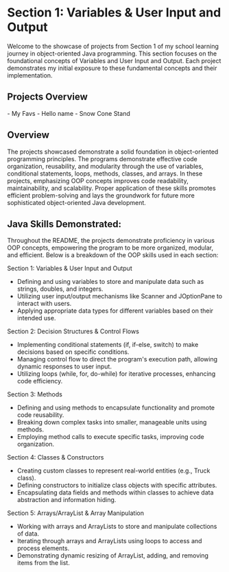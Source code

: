 <h1>Section 1: Variables & User Input and Output</h1>
Welcome to the showcase of projects from Section 1 of my school learning journey in object-oriented Java programming. This section focuses on the foundational concepts of Variables and User Input and Output. Each project demonstrates my initial exposure to these fundamental concepts and their implementation.

<h2> Projects Overview </h2>
- My Favs
- Hello name
- Snow Cone Stand

<h2> Overview </h2>
The projects showcased demonstrate a solid foundation in object-oriented programming principles. The programs demonstrate effective code organization, reusability, and modularity through the use of variables, conditional statements, loops, methods, classes, and arrays. In these projects, emphasizing OOP concepts improves code readability, maintainability, and scalability. Proper application of these skills promotes efficient problem-solving and lays the groundwork for future more sophisticated object-oriented Java development.

<h2> Java Skills Demonstrated: </h2>

Throughout the README, the projects demonstrate proficiency in various OOP concepts, empowering the program to be more organized, modular, and efficient. Below is a breakdown of the OOP skills used in each section:

Section 1: Variables & User Input and Output

- Defining and using variables to store and manipulate data such as strings, doubles, and integers.
- Utilizing user input/output mechanisms like Scanner and JOptionPane to interact with users.
- Applying appropriate data types for different variables based on their intended use.

Section 2: Decision Structures & Control Flows

- Implementing conditional statements (if, if-else, switch) to make decisions based on specific conditions.
- Managing control flow to direct the program's execution path, allowing dynamic responses to user input.
- Utilizing loops (while, for, do-while) for iterative processes, enhancing code efficiency.

Section 3: Methods

- Defining and using methods to encapsulate functionality and promote code reusability.
- Breaking down complex tasks into smaller, manageable units using methods.
- Employing method calls to execute specific tasks, improving code organization.

Section 4: Classes & Constructors

- Creating custom classes to represent real-world entities (e.g., Truck class).
- Defining constructors to initialize class objects with specific attributes.
- Encapsulating data fields and methods within classes to achieve data abstraction and information hiding.

Section 5: Arrays/ArrayList & Array Manipulation

- Working with arrays and ArrayLists to store and manipulate collections of data.
- Iterating through arrays and ArrayLists using loops to access and process elements.
- Demonstrating dynamic resizing of ArrayList, adding, and removing items from the list.

<br />
